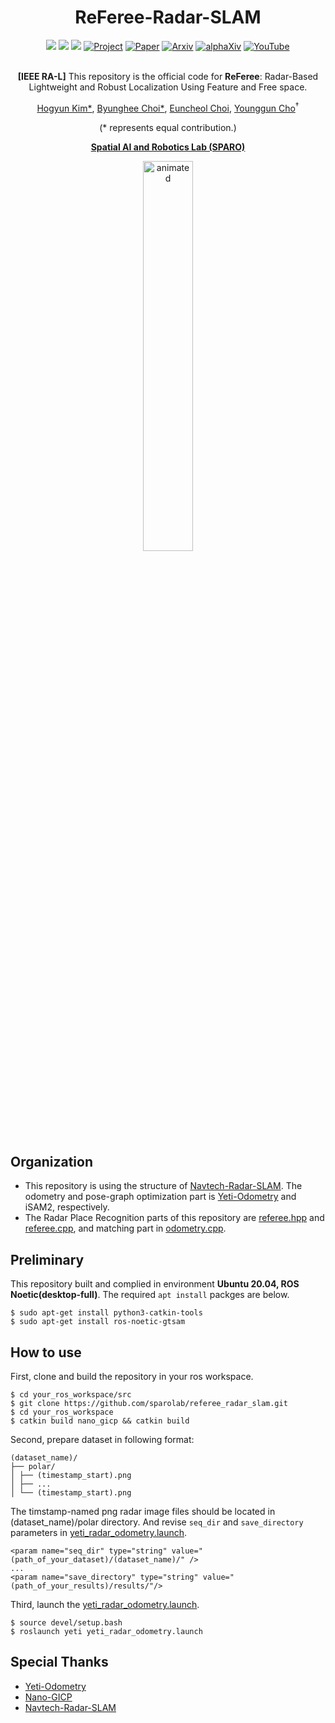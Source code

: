 <div align="center">
  <h1>ReFeree-Radar-SLAM</h1>
  <a href=""><img src="https://img.shields.io/badge/-C++-blue?logo=cplusplus" /></a>
  <a href=""><img src="https://img.shields.io/badge/-Linux-grey?logo=linux" /></a>
  <a href=""><img src="https://badges.aleen42.com/src/docker.svg" /></a>
  <a href="https://sites.google.com/view/referee-radar"><img src="https://github.com/sparolab/Joint_ID/blob/main/fig/badges/badge-website.svg" alt="Project" /></a>
  <a href=""><img src="https://img.shields.io/badge/Paper-PDF-yellow" alt="Paper" /></a>
  <a href="https://arxiv.org/abs/2410.01325"><img src="https://img.shields.io/badge/arXiv-2408.07330-b31b1b.svg?style=flat-square" alt="Arxiv" /></a>
  <a href="https://www.alphaxiv.org/abs/2410.01325"><img src="https://img.shields.io/badge/alphaXiv-2408.07330-darkred" alt="alphaXiv" /></a>
  <a href="https://www.youtube.com/watch?v=aQ0OlHYJCYI"><img src="https://badges.aleen42.com/src/youtube.svg" alt="YouTube" /></a>
  <br />
  <br />
  
  **[IEEE RA-L]** This repository is the official code for **ReFeree**: Radar-Based Lightweight and Robust Localization Using Feature and Free space.

  <a href="https://scholar.google.com/citations?user=t5UEbooAAAAJ&hl=ko" target="_blank">Hogyun Kim*</a><sup></sup>,
  <a href="https://scholar.google.com/citations?user=JCJAwgIAAAAJ&hl=ko" target="_blank">Byunghee Choi*</a><sup></sup>,
  <a href="" target="_blank">Euncheol Choi</a><sup></sup>,
  <a href="https://scholar.google.com/citations?user=W5MOKWIAAAAJ&hl=ko" target="_blank">Younggun Cho</a><sup>†</sup>

  (* represents equal contribution.)

  **[Spatial AI and Robotics Lab (SPARO)](https://sites.google.com/view/sparo/%ED%99%88?authuser=0&pli=1)**
    
  <p align="center">
    <img src="fig/referee_radar_slam.gif" alt="animated" width="40%" />
  </p>

</div>

## Organization
- This repository is using the structure of [Navtech-Radar-SLAM](https://github.com/gisbi-kim/navtech-radar-slam). The odometry and pose-graph optimization part is [Yeti-Odometry](https://github.com/keenan-burnett/yeti_radar_odometry) and iSAM2, respectively.
- The Radar Place Recognition parts of this repository are [referee.hpp](yeti_radar_odometry/include/tf_eigen_manager.h) and [referee.cpp](yeti_radar_odometry/src/referee.cpp), and matching part in [odometry.cpp](yeti_radar_odometry/src/odometry.cpp).

## Preliminary
This repository built and complied in environment **Ubuntu 20.04, ROS Noetic(desktop-full)**.
The required `apt install` packges are below.
```
$ sudo apt-get install python3-catkin-tools
$ sudo apt-get install ros-noetic-gtsam
```

## How to use
First, clone and build the repository in your ros workspace.
```
$ cd your_ros_workspace/src
$ git clone https://github.com/sparolab/referee_radar_slam.git
$ cd your_ros_workspace
$ catkin build nano_gicp && catkin build
```

Second, prepare dataset in following format:  
```
(dataset_name)/  
├── polar/  
│ ├── (timestamp_start).png  
│ ├── ...  
│ └── (timestamp_start).png
```
The timstamp-named png radar image files should be located in (dataset_name)/polar directory.
And revise `seq_dir` and `save_directory` parameters in [yeti_radar_odometry.launch](yeti_radar_odometry/launch/yeti_radar_odometry.launch).
```
<param name="seq_dir" type="string" value="(path_of_your_dataset)/(dataset_name)/" />
...
<param name="save_directory" type="string" value="(path_of_your_results)/results/"/>
```

Third, launch the [yeti_radar_odometry.launch](yeti_radar_odometry/launch/yeti_radar_odometry.launch).
```
$ source devel/setup.bash
$ roslaunch yeti yeti_radar_odometry.launch 
```

## Special Thanks
* [Yeti-Odometry](https://github.com/keenan-burnett/yeti_radar_odometry)
* [Nano-GICP](https://github.com/engcang/nano_gicp)
* [Navtech-Radar-SLAM](https://github.com/gisbi-kim/navtech-radar-slam)
